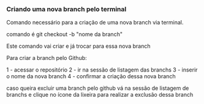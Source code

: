 ### Criando uma nova branch pelo  terminal

Comando necessário para a criação de uma nova branch via terminal.

comando é git checkout -b "nome da branch"

Este comando vai criar e já trocar para essa nova branch

Para criar a branch pelo Github:

1 - acessar o repositório
2 - ir na sessão de listagem das branchs
3 - inserir o nome da nova branch
4 - confirmar a criação dessa nova branch

caso queira excluir uma branch pelo github vá na sessão de listagem de branchs e clique no ícone da lixeira para realizar a exclusão dessa branch 
